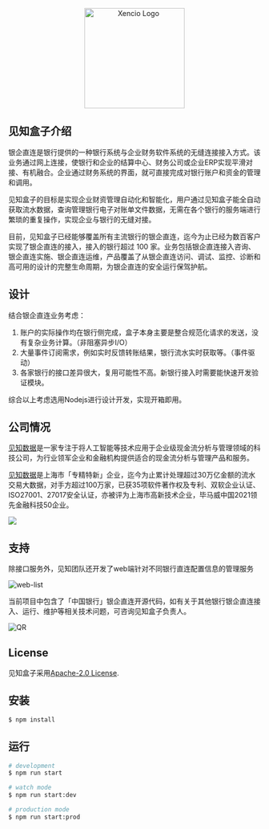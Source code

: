 <p align="center">
  <a href="https://xencio.com/" target="_blank"><img src="https://www.xencio.com/cn/wp-content/uploads/2020/10/Xencio-Logo-200.png" width="200" alt="Xencio Logo" /></a>
</p>

## 见知盒子介绍

<p>银企直连是银行提供的一种银行系统与企业财务软件系统的无缝连接接入方式。该业务通过网上连接，使银行和企业的结算中心、财务公司或企业ERP实现平滑对接、有机融合。企业通过财务系统的界面，就可直接完成对银行账户和资金的管理和调用。</p>

<p>见知盒子的目标是实现企业财资管理自动化和智能化，用户通过见知盒子能全自动获取流水数据，查询管理银行电子对账单文件数据，无需在各个银行的服务端进行繁琐的重复操作，实现企业与银行的无缝对接。</p>

<p>目前，见知盒子已经能够覆盖所有主流银行的银企直连，迄今为止已经为数百客户实现了银企直连的接入，接入的银行超过 100 家。业务包括银企直连接入咨询、银企直连实施、银企直连运维，产品覆盖了从银企直连访问、调试、监控、诊断和高可用的设计的完整生命周期，为银企直连的安全运行保驾护航。</p>

## 设计

结合银企直连业务考虑：
1. 账户的实际操作均在银行侧完成，盒子本身主要是整合规范化请求的发送，没有复杂业务计算。（非阻塞异步I/O）
2. 大量事件订阅需求，例如实时反馈转账结果，银行流水实时获取等。（事件驱动）
3. 各家银行的接口差异很大，复用可能性不高。新银行接入时需要能快速开发验证模块。

综合以上考虑选用Nodejs进行设计开发，实现开箱即用。

## 公司情况

<p><a href="https://xencio.com/" target="_blank">见知数据</a>是一家专注于将人工智能等技术应用于企业级现金流分析与管理领域的科技公司，为行业领军企业和金融机构提供适合的现金流分析与管理产品和服务。</p>

<p><a href="https://xencio.com/" target="_blank">见知数据</a>是上海市「专精特新」企业，迄今为止累计处理超过30万亿金额的流水交易大数据，对手方超过100万家，已获35项软件著作权及专利、双软企业认证、ISO27001、27017安全认证，亦被评为上海市高新技术企业，毕马威中国2021领先金融科技50企业。</p>

<img src="https://www.xencio.com/cn/wp-content/uploads/2021/07/xencio-public-wechat-qr.jpg">

## 支持

除接口服务外，见知团队还开发了web端针对不同银行直连配置信息的管理服务

<img src="https://www.xencio.com/cn/wp-content/uploads/2022/06/banks.png" alt="web-list" />

当前项目中包含了「中国银行」银企直连开源代码，如有关于其他银行银企直连接入、运行、维护等相关技术问题，可咨询见知盒子负责人。

<img src="https://www.xencio.com/cn/wp-content/uploads/2022/06/qr.png" alt="QR" />

## License

见知盒子采用[Apache-2.0 License](LICENSE).

## 安装

```bash
$ npm install
```

## 运行

```bash
# development
$ npm run start

# watch mode
$ npm run start:dev

# production mode
$ npm run start:prod
```
